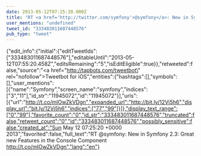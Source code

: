 ```yaml
---
date: 2013-05-12T07:25:20.000Z
title: "RT <a href='http://twitter.com/symfony'>@symfony</a>: New in Symfony 2.3: Great new Features in the Console Component http://t.co/mIOwZkVDgn″"
user_mentions: "undefined"
tweet_id: "333483011687448576"
pub_type: "tweet"
---
```

{"edit_info":{"initial":{"editTweetIds":["333483011687448576"],"editableUntil":"2013-05-12T07:55:20.458Z","editsRemaining":"5","isEditEligible":true}},"retweeted":false,"source":"<a href=\"http://tapbots.com/tweetbot\" rel=\"nofollow\">Tweetbot for iOS</a>","entities":{"hashtags":[],"symbols":[],"user_mentions":[{"name":"Symfony","screen_name":"symfony","indices":["3","11"],"id_str":"11945072","id":"11945072"}],"urls":[{"url":"http://t.co/mIOwZkVDgn","expanded_url":"http://bit.ly/12Vi5h6","display_url":"bit.ly/12Vi5h6","indices":["77","99"]}]},"display_text_range":["0","99"],"favorite_count":"0","id_str":"333483011687448576","truncated":false,"retweet_count":"0","id":"333483011687448576","possibly_sensitive":false,"created_at":"Sun May 12 07:25:20 +0000 2013","favorited":false,"full_text":"RT @symfony: New in Symfony 2.3: Great new Features in the Console Component http://t.co/mIOwZkVDgn","lang":"en"}
